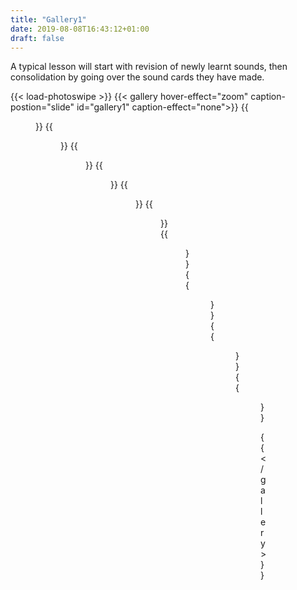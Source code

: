 ```yaml
---
title: "Gallery1"
date: 2019-08-08T16:43:12+01:00
draft: false
---
```



<p id="photos1stP" class="photosText">
A typical lesson will start with revision of newly learnt sounds, then consolidation by going over the sound cards they have made.
</p>
{{< load-photoswipe >}}
{{< gallery hover-effect="zoom" caption-postion="slide" id="gallery1" caption-effect="none">}}
{{<figure link="img/photos/IMG_6822.JPG" caption="Early recognition of sounds" thumb="-thumb">}}
{{<figure link="img/photos/IMG_6830-comp.JPG" caption="Formation of new sounds learnt using sand tray" thumb="-thumb">}}
{{<figure link="img/photos/IMG_6837-comp.JPG" caption="Tracing of sounds with coloured pens" thumb="-thumb">}}
{{<figure link="img/photos/IMG_6841-comp.JPG" caption="Making up c.v.c words using the letters" thumb="-thumb">}}
{{<figure link="img/photos/IMG_6852-comp.JPG" caption="Reading a sentence and cutting up to remake the sentence" thumb="-thumb">}}
{{<figure link="img/photos/IMG_6855-comp.JPG" caption="Writing out the sentences" thumb="-thumb">}}
{{<figure link="img/photos/IMG_6916-comp.JPG" caption="Self correcting exercise for phonics, comprehension and grammer" thumb="-thumb">}}
{{<figure link="img/photos/IMG_6921-comp.JPG" caption="Chute game for a variety of language activties" thumb="-thumb">}}
{{<figure link="img/photos/IMG_6893-comp.JPG" caption="Personal 'Challenge Bag'" thumb="-thumb">}}
{{<figure link="img/photos/Image-2-comp.JPG" caption="Word tracking exercise" thumb="-thumb">}}

{{< /gallery >}}
